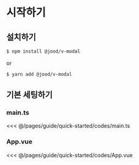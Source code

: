 # 시작하기

## 설치하기

```bash
$ npm install @jood/v-modal
```

or

```bash
$ yarn add @jood/v-modal
```

## 기본 세팅하기

### main.ts

<<< @/pages/guide/quick-started/codes/main.ts

### App.vue

<<< @/pages/guide/quick-started/codes/App.vue
